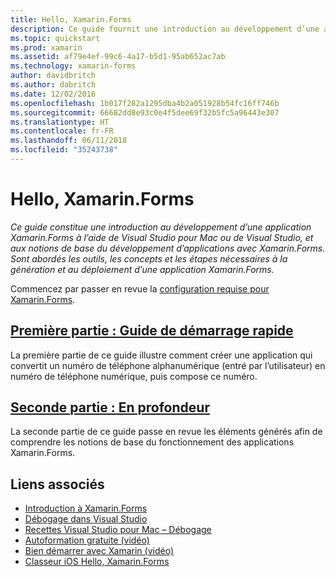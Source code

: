 ```yaml
---
title: Hello, Xamarin.Forms
description: Ce guide fournit une introduction au développement d’une application Xamarin.Forms à l’aide de Visual Studio pour Mac ou Visual Studio, et aux notions de base du développement d’applications avec Xamarin.Forms.
ms.topic: quickstart
ms.prod: xamarin
ms.assetid: af79e4ef-99c6-4a17-b5d1-95ab652ac7ab
ms.technology: xamarin-forms
author: davidbritch
ms.author: dabritch
ms.date: 12/02/2016
ms.openlocfilehash: 1b017f282a1295dba4b2a051928b54fc16ff746b
ms.sourcegitcommit: 66682dd8e93c0e4f5dee69f32b5fc5a96443e307
ms.translationtype: HT
ms.contentlocale: fr-FR
ms.lasthandoff: 06/11/2018
ms.locfileid: "35243738"
---
```

# <a name="hello-xamarinforms"></a>Hello, Xamarin.Forms

_Ce guide constitue une introduction au développement d’une application Xamarin.Forms à l’aide de Visual Studio pour Mac ou de Visual Studio, et aux notions de base du développement d’applications avec Xamarin.Forms. Sont abordés les outils, les concepts et les étapes nécessaires à la génération et au déploiement d’une application Xamarin.Forms._

Commencez par passer en revue la [configuration requise pour Xamarin.Forms](~/cross-platform/get-started/installation/index.md).

## <a name="part-1-quickstartxamarin-formsget-startedhello-xamarin-formsquickstartmd"></a>[Première partie : Guide de démarrage rapide](~/xamarin-forms/get-started/hello-xamarin-forms/quickstart.md)

La première partie de ce guide illustre comment créer une application qui convertit un numéro de téléphone alphanumérique (entré par l’utilisateur) en numéro de téléphone numérique, puis compose ce numéro.

## <a name="part-2-deep-divexamarin-formsget-startedhello-xamarin-formsdeepdivemd"></a>[Seconde partie : En profondeur](~/xamarin-forms/get-started/hello-xamarin-forms/deepdive.md)

La seconde partie de ce guide passe en revue les éléments générés afin de comprendre les notions de base du fonctionnement des applications Xamarin.Forms.


## <a name="related-links"></a>Liens associés

- [Introduction à Xamarin.Forms](~/xamarin-forms/get-started/introduction-to-xamarin-forms.md)
- [Débogage dans Visual Studio](http://msdn.microsoft.com/library/k0k771bt%28v=vs.90%29.aspx)
- [Recettes Visual Studio pour Mac – Débogage](https://developer.xamarin.com/recipes/cross-platform/ide/debugging/)
- [Autoformation gratuite (vidéo)](https://university.xamarin.com/self-guided)
- [Bien démarrer avec Xamarin (vidéo)](https://developer.xamarin.com/videos/)
- [Classeur iOS Hello, Xamarin.Forms](https://developer.xamarin.com/workbooks/xamarin-forms/getting-started/GettingStartedWithXamarinForms-ios.workbook)
